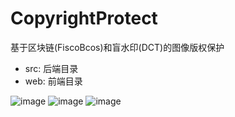 # CopyrightProtect
基于区块链(FiscoBcos)和盲水印(DCT)的图像版权保护

- src: 后端目录
- web: 前端目录

![image](https://github.com/Kwizii/CopyrightProtect/assets/115517102/4d73804a-1bfa-497c-8c4f-ad8c799a6d34)
![image](https://github.com/Kwizii/CopyrightProtect/assets/115517102/337ae5cd-6fcc-4671-8758-41e8892ee7f9)
![image](https://github.com/Kwizii/CopyrightProtect/assets/115517102/e1586408-fd85-4cc5-8403-a31d1a5f424a)
